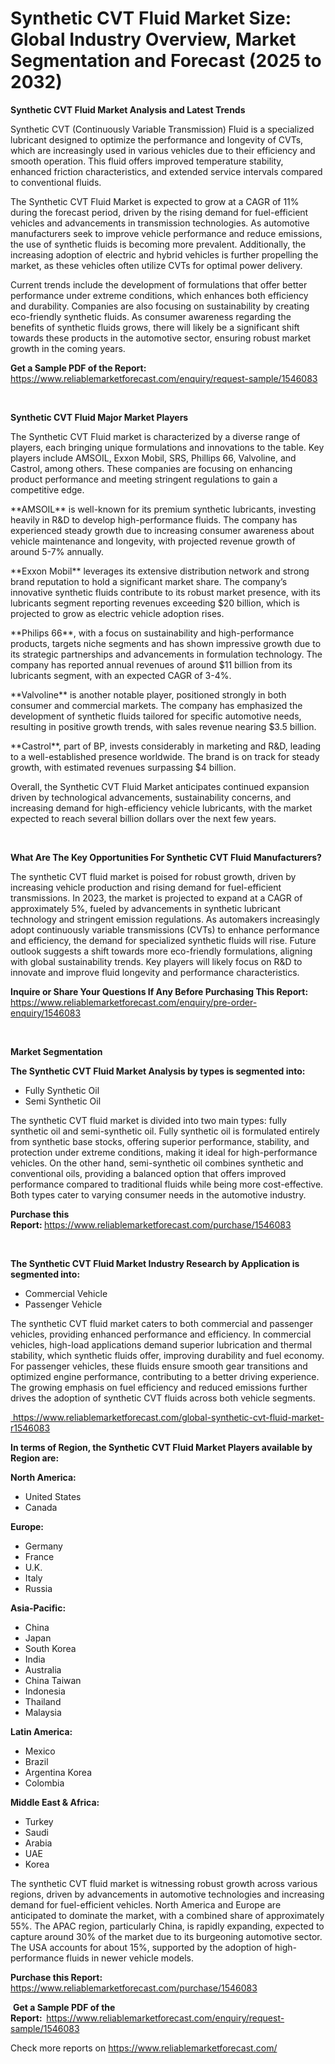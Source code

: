 <p><h1>Synthetic CVT Fluid Market Size: Global Industry Overview, Market Segmentation and Forecast (2025 to 2032)</h1></p><p><strong>Synthetic CVT Fluid Market Analysis and Latest Trends</strong></p>
<p><p>Synthetic CVT (Continuously Variable Transmission) Fluid is a specialized lubricant designed to optimize the performance and longevity of CVTs, which are increasingly used in various vehicles due to their efficiency and smooth operation. This fluid offers improved temperature stability, enhanced friction characteristics, and extended service intervals compared to conventional fluids.</p><p>The Synthetic CVT Fluid Market is expected to grow at a CAGR of 11% during the forecast period, driven by the rising demand for fuel-efficient vehicles and advancements in transmission technologies. As automotive manufacturers seek to improve vehicle performance and reduce emissions, the use of synthetic fluids is becoming more prevalent. Additionally, the increasing adoption of electric and hybrid vehicles is further propelling the market, as these vehicles often utilize CVTs for optimal power delivery.</p><p>Current trends include the development of formulations that offer better performance under extreme conditions, which enhances both efficiency and durability. Companies are also focusing on sustainability by creating eco-friendly synthetic fluids. As consumer awareness regarding the benefits of synthetic fluids grows, there will likely be a significant shift towards these products in the automotive sector, ensuring robust market growth in the coming years.</p></p>
<p><strong>Get a Sample PDF of the Report:&nbsp;</strong> <a href="https://www.reliablemarketforecast.com/enquiry/request-sample/1546083?utm_campaign=3169&utm_medium=2&utm_source=Github&utm_content=ia&utm_term=31032025&utm_id=synthetic-cvt-fluid">https://www.reliablemarketforecast.com/enquiry/request-sample/1546083</a></p>
<p>&nbsp;</p>
<p><strong>Synthetic CVT Fluid Major Market Players</strong></p>
<p><p>The Synthetic CVT Fluid market is characterized by a diverse range of players, each bringing unique formulations and innovations to the table. Key players include AMSOIL, Exxon Mobil, SRS, Phillips 66, Valvoline, and Castrol, among others. These companies are focusing on enhancing product performance and meeting stringent regulations to gain a competitive edge.</p><p>**AMSOIL** is well-known for its premium synthetic lubricants, investing heavily in R&D to develop high-performance fluids. The company has experienced steady growth due to increasing consumer awareness about vehicle maintenance and longevity, with projected revenue growth of around 5-7% annually.</p><p>**Exxon Mobil** leverages its extensive distribution network and strong brand reputation to hold a significant market share. The company’s innovative synthetic fluids contribute to its robust market presence, with its lubricants segment reporting revenues exceeding $20 billion, which is projected to grow as electric vehicle adoption rises.</p><p>**Philips 66**, with a focus on sustainability and high-performance products, targets niche segments and has shown impressive growth due to its strategic partnerships and advancements in formulation technology. The company has reported annual revenues of around $11 billion from its lubricants segment, with an expected CAGR of 3-4%.</p><p>**Valvoline** is another notable player, positioned strongly in both consumer and commercial markets. The company has emphasized the development of synthetic fluids tailored for specific automotive needs, resulting in positive growth trends, with sales revenue nearing $3.5 billion.</p><p>**Castrol**, part of BP, invests considerably in marketing and R&D, leading to a well-established presence worldwide. The brand is on track for steady growth, with estimated revenues surpassing $4 billion.</p><p>Overall, the Synthetic CVT Fluid Market anticipates continued expansion driven by technological advancements, sustainability concerns, and increasing demand for high-efficiency vehicle lubricants, with the market expected to reach several billion dollars over the next few years.</p></p>
<p>&nbsp;</p>
<p><strong>What Are The Key Opportunities For Synthetic CVT Fluid Manufacturers?</strong></p>
<p><p>The synthetic CVT fluid market is poised for robust growth, driven by increasing vehicle production and rising demand for fuel-efficient transmissions. In 2023, the market is projected to expand at a CAGR of approximately 5%, fueled by advancements in synthetic lubricant technology and stringent emission regulations. As automakers increasingly adopt continuously variable transmissions (CVTs) to enhance performance and efficiency, the demand for specialized synthetic fluids will rise. Future outlook suggests a shift towards more eco-friendly formulations, aligning with global sustainability trends. Key players will likely focus on R&D to innovate and improve fluid longevity and performance characteristics.</p></p>
<p><strong>Inquire or Share Your Questions If Any Before Purchasing This Report:</strong> <a href="https://www.reliablemarketforecast.com/enquiry/pre-order-enquiry/1546083?utm_campaign=3169&utm_medium=2&utm_source=Github&utm_content=ia&utm_term=31032025&utm_id=synthetic-cvt-fluid">https://www.reliablemarketforecast.com/enquiry/pre-order-enquiry/1546083</a></p>
<p>&nbsp;</p>
<p><strong>Market Segmentation</strong></p>
<p><strong>The Synthetic CVT Fluid Market Analysis by types is segmented into:</strong></p>
<p><ul><li>Fully Synthetic Oil</li><li>Semi Synthetic Oil</li></ul></p>
<p><p>The synthetic CVT fluid market is divided into two main types: fully synthetic oil and semi-synthetic oil. Fully synthetic oil is formulated entirely from synthetic base stocks, offering superior performance, stability, and protection under extreme conditions, making it ideal for high-performance vehicles. On the other hand, semi-synthetic oil combines synthetic and conventional oils, providing a balanced option that offers improved performance compared to traditional fluids while being more cost-effective. Both types cater to varying consumer needs in the automotive industry.</p></p>
<p><strong>Purchase this Report:&nbsp;</strong><a href="https://www.reliablemarketforecast.com/purchase/1546083?utm_campaign=3169&utm_medium=2&utm_source=Github&utm_content=ia&utm_term=31032025&utm_id=synthetic-cvt-fluid">https://www.reliablemarketforecast.com/purchase/1546083</a></p>
<p>&nbsp;</p>
<p><strong>The Synthetic CVT Fluid Market Industry Research by Application is segmented into:</strong></p>
<p><ul><li>Commercial Vehicle</li><li>Passenger Vehicle</li></ul></p>
<p><p>The synthetic CVT fluid market caters to both commercial and passenger vehicles, providing enhanced performance and efficiency. In commercial vehicles, high-load applications demand superior lubrication and thermal stability, which synthetic fluids offer, improving durability and fuel economy. For passenger vehicles, these fluids ensure smooth gear transitions and optimized engine performance, contributing to a better driving experience. The growing emphasis on fuel efficiency and reduced emissions further drives the adoption of synthetic CVT fluids across both vehicle segments.</p></p>
<p><a href="https://www.reliablemarketforecast.com/global-synthetic-cvt-fluid-market-r1546083?utm_campaign=3169&utm_medium=2&utm_source=Github&utm_content=ia&utm_term=31032025&utm_id=synthetic-cvt-fluid">&nbsp;https://www.reliablemarketforecast.com/global-synthetic-cvt-fluid-market-r1546083</a></p>
<p><strong>In terms of Region, the Synthetic CVT Fluid Market Players available by Region are:</strong></p>
<p>
    <p> <strong> North America: </strong>
        <ul>
            <li>United States</li>
            <li>Canada</li>
        </ul>
        </p> 
    <p> <strong> Europe: </strong>
        <ul>
            <li>Germany</li>
            <li>France</li>
            <li>U.K.</li>
            <li>Italy</li>
            <li>Russia</li>
        </ul>
        </p> 
    <p> <strong> Asia-Pacific: </strong>
        <ul>
            <li>China</li>
            <li>Japan</li>
            <li>South Korea</li>
            <li>India</li>
            <li>Australia</li>
            <li>China Taiwan</li>
            <li>Indonesia</li>
            <li>Thailand</li>
            <li>Malaysia</li>
        </ul>
        </p> 
    <p> <strong> Latin America: </strong>
        <ul>
            <li>Mexico</li>
            <li>Brazil</li>
            <li>Argentina Korea</li>
            <li>Colombia</li>
        </ul>
        </p> 
    <p> <strong> Middle East & Africa: </strong>
        <ul>
            <li>Turkey</li>
            <li>Saudi</li>
            <li>Arabia</li>
            <li>UAE</li>
            <li>Korea</li>
        </ul>
    </p>
    </p>
<p><p>The synthetic CVT fluid market is witnessing robust growth across various regions, driven by advancements in automotive technologies and increasing demand for fuel-efficient vehicles. North America and Europe are anticipated to dominate the market, with a combined share of approximately 55%. The APAC region, particularly China, is rapidly expanding, expected to capture around 30% of the market due to its burgeoning automotive sector. The USA accounts for about 15%, supported by the adoption of high-performance fluids in newer vehicle models.</p></p>
<p><strong>Purchase this Report: </strong><a href="https://www.reliablemarketforecast.com/purchase/1546083?utm_campaign=3169&utm_medium=2&utm_source=Github&utm_content=ia&utm_term=31032025&utm_id=synthetic-cvt-fluid">https://www.reliablemarketforecast.com/purchase/1546083</a></p>
<p>&nbsp;<strong>Get a Sample PDF of the Report:&nbsp;&nbsp;</strong><a href="https://www.reliablemarketforecast.com/enquiry/request-sample/1546083?utm_campaign=3169&utm_medium=2&utm_source=Github&utm_content=ia&utm_term=31032025&utm_id=synthetic-cvt-fluid">https://www.reliablemarketforecast.com/enquiry/request-sample/1546083</a></p>
<p><strong></strong></p>
<p>Check more reports on <a href="https://www.reliablemarketforecast.com/?utm_campaign=3169&utm_medium=2&utm_source=Github&utm_content=ia&utm_term=31032025&utm_id=synthetic-cvt-fluid">https://www.reliablemarketforecast.com/</a></p>